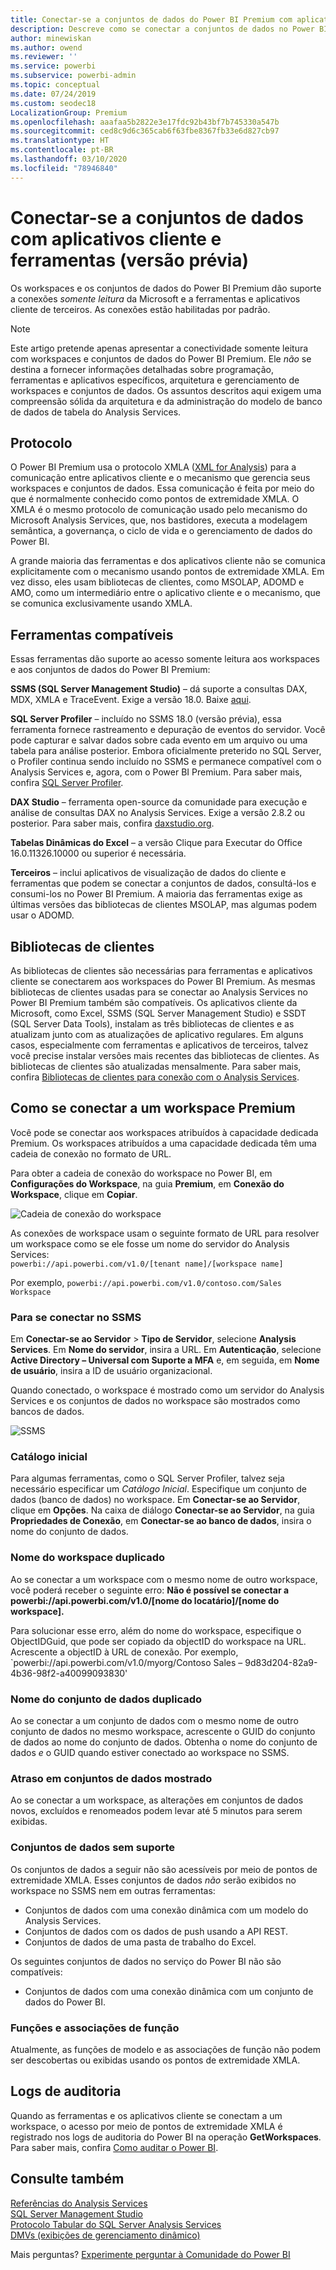 ```yaml
---
title: Conectar-se a conjuntos de dados do Power BI Premium com aplicativos cliente e ferramentas (versão prévia)
description: Descreve como se conectar a conjuntos de dados no Power BI Premium em aplicativos cliente e ferramentas.
author: minewiskan
ms.author: owend
ms.reviewer: ''
ms.service: powerbi
ms.subservice: powerbi-admin
ms.topic: conceptual
ms.date: 07/24/2019
ms.custom: seodec18
LocalizationGroup: Premium
ms.openlocfilehash: aaafaa5b2822e3e17fdc92b43bf7b745330a547b
ms.sourcegitcommit: ced8c9d6c365cab6f63fbe8367fb33e6d827cb97
ms.translationtype: HT
ms.contentlocale: pt-BR
ms.lasthandoff: 03/10/2020
ms.locfileid: "78946840"
---
```

# <a name="connect-to-datasets-with-client-applications-and-tools-preview"></a>Conectar-se a conjuntos de dados com aplicativos cliente e ferramentas (versão prévia)

Os workspaces e os conjuntos de dados do Power BI Premium dão suporte a conexões *somente leitura* da Microsoft e a ferramentas e aplicativos cliente de terceiros. As conexões estão habilitadas por padrão.

> [!NOTE]
> Este artigo pretende apenas apresentar a conectividade somente leitura com workspaces e conjuntos de dados do Power BI Premium. Ele *não* se destina a fornecer informações detalhadas sobre programação, ferramentas e aplicativos específicos, arquitetura e gerenciamento de workspaces e conjuntos de dados. Os assuntos descritos aqui exigem uma compreensão sólida da arquitetura e da administração do modelo de banco de dados de tabela do Analysis Services.

## <a name="protocol"></a>Protocolo

O Power BI Premium usa o protocolo XMLA ([XML for Analysis](https://docs.microsoft.com/bi-reference/xmla/xml-for-analysis-xmla-reference)) para a comunicação entre aplicativos cliente e o mecanismo que gerencia seus workspaces e conjuntos de dados. Essa comunicação é feita por meio do que é normalmente conhecido como pontos de extremidade XMLA. O XMLA é o mesmo protocolo de comunicação usado pelo mecanismo do Microsoft Analysis Services, que, nos bastidores, executa a modelagem semântica, a governança, o ciclo de vida e o gerenciamento de dados do Power BI. 

A grande maioria das ferramentas e dos aplicativos cliente não se comunica explicitamente com o mecanismo usando pontos de extremidade XMLA. Em vez disso, eles usam bibliotecas de clientes, como MSOLAP, ADOMD e AMO, como um intermediário entre o aplicativo cliente e o mecanismo, que se comunica exclusivamente usando XMLA.


## <a name="supported-tools"></a>Ferramentas compatíveis

Essas ferramentas dão suporte ao acesso somente leitura aos workspaces e aos conjuntos de dados do Power BI Premium:

**SSMS (SQL Server Management Studio)** – dá suporte a consultas DAX, MDX, XMLA e TraceEvent. Exige a versão 18.0. Baixe [aqui](https://docs.microsoft.com/sql/ssms/download-sql-server-management-studio-ssms). 

**SQL Server Profiler** – incluído no SSMS 18.0 (versão prévia), essa ferramenta fornece rastreamento e depuração de eventos do servidor. Você pode capturar e salvar dados sobre cada evento em um arquivo ou uma tabela para análise posterior. Embora oficialmente preterido no SQL Server, o Profiler continua sendo incluído no SSMS e permanece compatível com o Analysis Services e, agora, com o Power BI Premium. Para saber mais, confira [SQL Server Profiler](https://docs.microsoft.com/sql/tools/sql-server-profiler/sql-server-profiler).

**DAX Studio** – ferramenta open-source da comunidade para execução e análise de consultas DAX no Analysis Services. Exige a versão 2.8.2 ou posterior. Para saber mais, confira [daxstudio.org](https://daxstudio.org/).

**Tabelas Dinâmicas do Excel** – a versão Clique para Executar do Office 16.0.11326.10000 ou superior é necessária.

**Terceiros** – inclui aplicativos de visualização de dados do cliente e ferramentas que podem se conectar a conjuntos de dados, consultá-los e consumi-los no Power BI Premium. A maioria das ferramentas exige as últimas versões das bibliotecas de clientes MSOLAP, mas algumas podem usar o ADOMD.

## <a name="client-libraries"></a>Bibliotecas de clientes

As bibliotecas de clientes são necessárias para ferramentas e aplicativos cliente se conectarem aos workspaces do Power BI Premium. As mesmas bibliotecas de clientes usadas para se conectar ao Analysis Services no Power BI Premium também são compatíveis. Os aplicativos cliente da Microsoft, como Excel, SSMS (SQL Server Management Studio) e SSDT (SQL Server Data Tools), instalam as três bibliotecas de clientes e as atualizam junto com as atualizações de aplicativo regulares. Em alguns casos, especialmente com ferramentas e aplicativos de terceiros, talvez você precise instalar versões mais recentes das bibliotecas de clientes. As bibliotecas de clientes são atualizadas mensalmente. Para saber mais, confira [Bibliotecas de clientes para conexão com o Analysis Services](https://docs.microsoft.com/azure/analysis-services/analysis-services-data-providers).

## <a name="connecting-to-a-premium-workspace"></a>Como se conectar a um workspace Premium

Você pode se conectar aos workspaces atribuídos à capacidade dedicada Premium. Os workspaces atribuídos a uma capacidade dedicada têm uma cadeia de conexão no formato de URL. 

Para obter a cadeia de conexão do workspace no Power BI, em **Configurações do Workspace**, na guia **Premium**, em **Conexão do Workspace**, clique em **Copiar**.

![Cadeia de conexão do workspace](media/service-premium-connect-tools/connect-tools-workspace-connection.png)

As conexões de workspace usam o seguinte formato de URL para resolver um workspace como se ele fosse um nome do servidor do Analysis Services:   
`powerbi://api.powerbi.com/v1.0/[tenant name]/[workspace name]` 

Por exemplo, `powerbi://api.powerbi.com/v1.0/contoso.com/Sales Workspace`

### <a name="to-connect-in-ssms"></a>Para se conectar no SSMS

Em **Conectar-se ao Servidor** > **Tipo de Servidor**, selecione **Analysis Services**. Em **Nome do servidor**, insira a URL. Em **Autenticação**, selecione **Active Directory – Universal com Suporte a MFA** e, em seguida, em **Nome de usuário**, insira a ID de usuário organizacional. 

Quando conectado, o workspace é mostrado como um servidor do Analysis Services e os conjuntos de dados no workspace são mostrados como bancos de dados.  

![SSMS](media/service-premium-connect-tools/connect-tools-ssms.png)

### <a name="initial-catalog"></a>Catálogo inicial

Para algumas ferramentas, como o SQL Server Profiler, talvez seja necessário especificar um *Catálogo Inicial*. Especifique um conjunto de dados (banco de dados) no workspace. Em **Conectar-se ao Servidor**, clique em **Opções**. Na caixa de diálogo **Conectar-se ao Servidor**, na guia **Propriedades de Conexão**, em **Conectar-se ao banco de dados**, insira o nome do conjunto de dados.

### <a name="duplicate-workspace-name"></a>Nome do workspace duplicado

Ao se conectar a um workspace com o mesmo nome de outro workspace, você poderá receber o seguinte erro: **Não é possível se conectar a powerbi://api.powerbi.com/v1.0/[nome do locatário]/[nome do workspace].**

Para solucionar esse erro, além do nome do workspace, especifique o ObjectIDGuid, que pode ser copiado da objectID do workspace na URL. Acrescente a objectID à URL de conexão. Por exemplo, `powerbi://api.powerbi.com/v1.0/myorg/Contoso Sales – 9d83d204-82a9-4b36-98f2-a40099093830'

### <a name="duplicate-dataset-name"></a>Nome do conjunto de dados duplicado

Ao se conectar a um conjunto de dados com o mesmo nome de outro conjunto de dados no mesmo workspace, acrescente o GUID do conjunto de dados ao nome do conjunto de dados. Obtenha o nome do conjunto de dados *e* o GUID quando estiver conectado ao workspace no SSMS. 

### <a name="delay-in-datasets-shown"></a>Atraso em conjuntos de dados mostrado

Ao se conectar a um workspace, as alterações em conjuntos de dados novos, excluídos e renomeados podem levar até 5 minutos para serem exibidas. 

### <a name="unsupported-datasets"></a>Conjuntos de dados sem suporte

Os conjuntos de dados a seguir não são acessíveis por meio de pontos de extremidade XMLA. Esses conjuntos de dados *não* serão exibidos no workspace no SSMS nem em outras ferramentas: 

- Conjuntos de dados com uma conexão dinâmica com um modelo do Analysis Services. 
- Conjuntos de dados com os dados de push usando a API REST.
- Conjuntos de dados de uma pasta de trabalho do Excel. 

Os seguintes conjuntos de dados no serviço do Power BI não são compatíveis:   

- Conjuntos de dados com uma conexão dinâmica com um conjunto de dados do Power BI.

### <a name="roles-and-role-memberships"></a>Funções e associações de função

Atualmente, as funções de modelo e as associações de função não podem ser descobertas ou exibidas usando os pontos de extremidade XMLA.

## <a name="audit-logs"></a>Logs de auditoria 

Quando as ferramentas e os aplicativos cliente se conectam a um workspace, o acesso por meio de pontos de extremidade XMLA é registrado nos logs de auditoria do Power BI na operação **GetWorkspaces**. Para saber mais, confira [Como auditar o Power BI](service-admin-auditing.md).

## <a name="see-also"></a>Consulte também

[Referências do Analysis Services](https://docs.microsoft.com/bi-reference/?pivot=home&panel=home-all)   
[SQL Server Management Studio](https://docs.microsoft.com/sql/ssms/sql-server-management-studio-ssms)   
[Protocolo Tabular do SQL Server Analysis Services](https://docs.microsoft.com/openspecs/sql_server_protocols/ms-ssas-t/b98ed40e-c27a-4988-ab2d-c9c904fe13cf)   
[DMVs (exibições de gerenciamento dinâmico)](https://docs.microsoft.com/sql/analysis-services/instances/use-dynamic-management-views-dmvs-to-monitor-analysis-services)   


Mais perguntas? [Experimente perguntar à Comunidade do Power BI](https://community.powerbi.com/)
